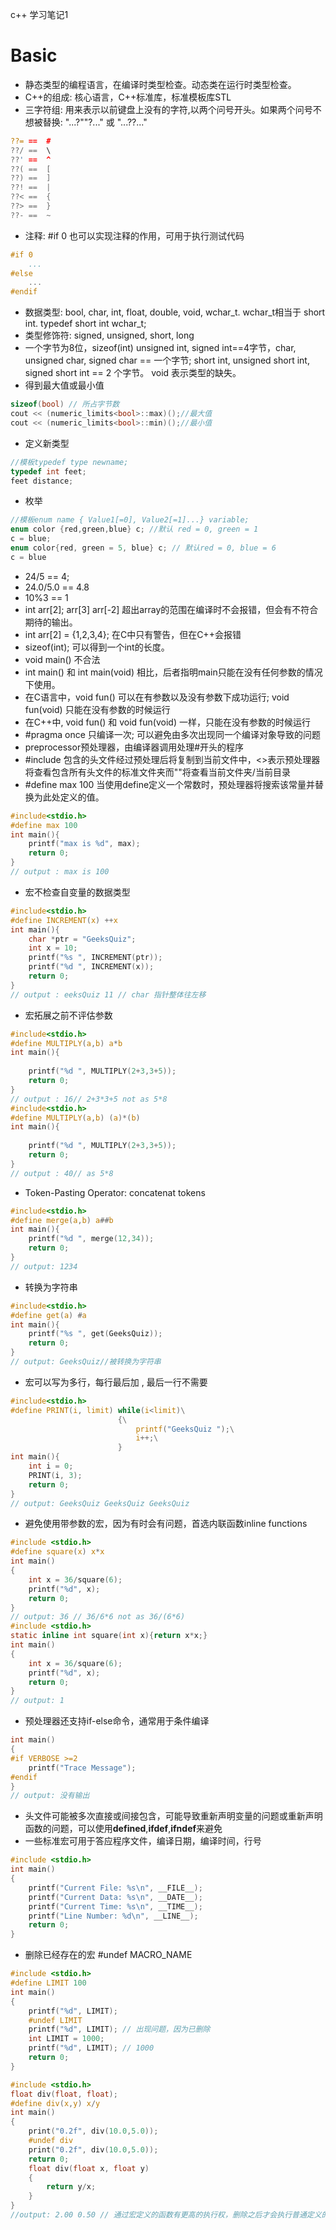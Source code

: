 c++ 学习笔记1
# Basic
* 静态类型的编程语言，在编译时类型检查。动态类在运行时类型检查。
* C++的组成: 核心语言，C++标准库，标准模板库STL
* 三字符组: 用来表示以前键盘上没有的字符,以两个问号开头。如果两个问号不想被替换: "...?""?..." 或 "...?\?..."
```c++
??= == 	#
??/ == 	\
??' == 	^
??( == 	[
??) == 	]
??! == 	|
??< == 	{
??> == 	}
??- == 	~
```
* 注释: #if 0 也可以实现注释的作用，可用于执行测试代码
```c++
#if 0
	...
#else
	...
#endif
```
* 数据类型: bool, char, int, float, double, void, wchar_t. wchar_t相当于 short int. typedef short int wchar_t;
* 类型修饰符: signed, unsigned, short, long
* 一个字节为8位，sizeof(int) unsigned int, signed int==4字节，char, unsigned char, signed char == 一个字节; short int, unsigned short int, signed short int == 2 个字节。	void 表示类型的缺失。
* 得到最大值或最小值
```c++
sizeof(bool) // 所占字节数
cout << (numeric_limits<bool>::max)();//最大值
cout << (numeric_limits<bool>::min)();//最小值
```
* 定义新类型
```c++
//模板typedef type newname;
typedef int feet;
feet distance;
```
* 枚举
```c++
//模板enum name { Value1[=0], Value2[=1]...} variable;
enum color {red,green,blue} c; //默认 red = 0, green = 1
c = blue;
enum color{red, green = 5, blue} c; // 默认red = 0, blue = 6
c = blue
```
* 24/5 == 4;
* 24.0/5.0 == 4.8
* 10%3 == 1
* int arr[2]; arr[3] arr[-2] 超出array的范围在编译时不会报错，但会有不符合期待的输出。
* int arr[2] = {1,2,3,4}; 在C中只有警告，但在C++会报错
* sizeof(int); 可以得到一个int的长度。
* void main() 不合法
* int main() 和 int main(void) 相比，后者指明main只能在没有任何参数的情况下使用。
* 在C语言中，void fun() 可以在有参数以及没有参数下成功运行; void fun(void) 只能在没有参数的时候运行
* 在C++中, void fun() 和 void fun(void) 一样，只能在没有参数的时候运行
* #pragma once 只编译一次; 可以避免由多次出现同一个编译对象导致的问题
* preprocessor预处理器，由编译器调用处理#开头的程序
* #include 包含的头文件经过预处理后将复制到当前文件中，<>表示预处理器将查看包含所有头文件的标准文件夹而""将查看当前文件夹/当前目录
* #define max 100 当使用define定义一个常数时，预处理器将搜索该常量并替换为此处定义的值。

```c
#include<stdio.h>
#define max 100
int main(){
	printf("max is %d", max);
	return 0;
}
// output : max is 100
```
* 宏不检查自变量的数据类型
```c
#include<stdio.h>
#define INCREMENT(x) ++x
int main(){
	char *ptr = "GeeksQuiz";
	int x = 10;
	printf("%s ", INCREMENT(ptr));
	printf("%d ", INCREMENT(x));
	return 0;
}
// output : eeksQuiz 11 // char 指针整体往左移
```
* 宏拓展之前不评估参数
```c
#include<stdio.h>
#define MULTIPLY(a,b) a*b
int main(){
	
	printf("%d ", MULTIPLY(2+3,3+5));
	return 0;
}
// output : 16// 2+3*3+5 not as 5*8
#include<stdio.h>
#define MULTIPLY(a,b) (a)*(b)
int main(){
	
	printf("%d ", MULTIPLY(2+3,3+5));
	return 0;
}
// output : 40// as 5*8
```
* Token-Pasting Operator: concatenat tokens
```c
#include<stdio.h>
#define merge(a,b) a##b
int main(){
	printf("%d ", merge(12,34));
	return 0;
}
// output: 1234
```
* 转换为字符串
```c
#include<stdio.h>
#define get(a) #a
int main(){
	printf("%s ", get(GeeksQuiz));
	return 0;
}
// output: GeeksQuiz//被转换为字符串
```
* 宏可以写为多行，每行最后加 \, 最后一行不需要
```c
#include<stdio.h>
#define PRINT(i, limit) while(i<limit)\
						{\
							printf("GeeksQuiz ");\
							i++;\
						}
int main(){
	int i = 0;
	PRINT(i, 3);
	return 0;
}
// output: GeeksQuiz GeeksQuiz GeeksQuiz
```
* 避免使用带参数的宏，因为有时会有问题，首选内联函数inline functions
```c
#include <stdio.h>
#define square(x) x*x
int main()
{
	int x = 36/square(6);
	printf("%d", x);
	return 0;
}
// output: 36 // 36/6*6 not as 36/(6*6)
#include <stdio.h>
static inline int square(int x){return x*x;}
int main()
{
	int x = 36/square(6);
	printf("%d", x);
	return 0;
}
// output: 1
```
* 预处理器还支持if-else命令，通常用于条件编译
```c
int main()
{
#if VERBOSE >=2
	printf("Trace Message");
#endif
}
// output: 没有输出
```
* 头文件可能被多次直接或间接包含，可能导致重新声明变量的问题或重新声明函数的问题，可以使用**defined**,**ifdef**,**ifndef**来避免
* 一些标准宏可用于答应程序文件，编译日期，编译时间，行号
```c
#include <stdio.h>
int main()
{
	printf("Current File: %s\n", __FILE__);
	printf("Current Data: %s\n", __DATE__);
	printf("Current Time: %s\n", __TIME__);
	printf("Line Number: %d\n", __LINE__);
	return 0;
}
```
* 删除已经存在的宏 #undef MACRO_NAME
```c
#include <stdio.h>
#define LIMIT 100
int main()
{
	printf("%d", LIMIT);
	#undef LIMIT
	printf("%d", LIMIT); // 出现问题，因为已删除
	int LIMIT = 1000;
	printf("%d", LIMIT); // 1000
	return 0;
}
```

```c
#include <stdio.h>
float div(float, float);
#define div(x,y) x/y
int main()
{
	print("0.2f", div(10.0,5.0));
	#undef div
	print("0.2f", div(10.0,5.0));
	return 0;
	float div(float x, float y)
	{
		return y/x;
	}
}
//output: 2.00 0.50 // 通过宏定义的函数有更高的执行权，删除之后才会执行普通定义的函数
```

